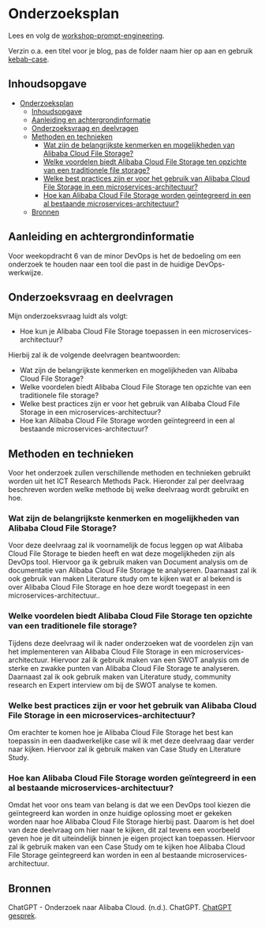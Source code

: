 # Onderzoeksplan

Lees en volg de [workshop-prompt-engineering](https://minordevops.nl/week-5-slack-ops/workshop-onderzoeksplan-prompt-engineering.html).

Verzin o.a. een titel voor je blog, pas de folder naam hier op aan en gebruik [kebab-case](https://en.toolpage.org/tool/kebabcase).

## Inhoudsopgave

- [Onderzoeksplan](#onderzoeksplan)
  - [Inhoudsopgave](#inhoudsopgave)
  - [Aanleiding en achtergrondinformatie](#aanleiding-en-achtergrondinformatie)
  - [Onderzoeksvraag en deelvragen](#onderzoeksvraag-en-deelvragen)
  - [Methoden en technieken](#methoden-en-technieken)
    - [Wat zijn de belangrijkste kenmerken en mogelijkheden van Alibaba Cloud File Storage?](#wat-zijn-de-belangrijkste-kenmerken-en-mogelijkheden-van-alibaba-cloud-file-storage)
    - [Welke voordelen biedt Alibaba Cloud File Storage ten opzichte van een traditionele file storage?](#welke-voordelen-biedt-alibaba-cloud-file-storage-ten-opzichte-van-een-traditionele-file-storage)
    - [Welke best practices zijn er voor het gebruik van Alibaba Cloud File Storage in een microservices-architectuur?](#welke-best-practices-zijn-er-voor-het-gebruik-van-alibaba-cloud-file-storage-in-een-microservices-architectuur)
    - [Hoe kan Alibaba Cloud File Storage worden geïntegreerd in een al bestaande microservices-architectuur?](#hoe-kan-alibaba-cloud-file-storage-worden-geïntegreerd-in-een-al-bestaande-microservices-architectuur)
  - [Bronnen](#bronnen)

## Aanleiding en achtergrondinformatie

Voor weekopdracht 6 van de minor DevOps is het de bedoeling om een onderzoek te houden naar een tool die past in de huidige DevOps-werkwijze.

## Onderzoeksvraag en deelvragen

Mijn onderzoeksvraag luidt als volgt:

- Hoe kun je Alibaba Cloud File Storage toepassen in een microservices-architectuur?

Hierbij zal ik de volgende deelvragen beantwoorden:

- Wat zijn de belangrijkste kenmerken en mogelijkheden van Alibaba Cloud File Storage?
- Welke voordelen biedt Alibaba Cloud File Storage ten opzichte van een traditionele file storage?
- Welke best practices zijn er voor het gebruik van Alibaba Cloud File Storage in een microservices-architectuur?
- Hoe kan Alibaba Cloud File Storage worden geïntegreerd in een al bestaande microservices-architectuur?

## Methoden en technieken

Voor het onderzoek zullen verschillende methoden en technieken gebruikt worden uit het ICT Research Methods Pack. Hieronder zal per deelvraag beschreven worden welke methode bij welke deelvraag wordt gebruikt en hoe.

### Wat zijn de belangrijkste kenmerken en mogelijkheden van Alibaba Cloud File Storage?

Voor deze deelvraag zal ik voornamelijk de focus leggen op wat Alibaba Cloud File Storage te bieden heeft en wat deze mogelijkheden zijn als DevOps tool. Hiervoor ga ik gebruik maken van Document analysis om de documentatie van Alibaba Cloud File Storage te analyseren. Daarnaast zal ik ook gebruik van maken Literature study om te kijken wat er al bekend is over Alibaba Cloud File Storage en hoe deze wordt toegepast in een microservices-architectuur..

### Welke voordelen biedt Alibaba Cloud File Storage ten opzichte van een traditionele file storage?

Tijdens deze deelvraag wil ik nader onderzoeken wat de voordelen zijn van het implementeren van Alibaba Cloud File Storage in een microservices-architectuur. Hiervoor zal ik gebruik maken van een SWOT analysis om de sterke en zwakke punten van Alibaba Cloud File Storage te analyseren. Daarnaast zal ik ook gebruik maken van Literature study, community research en Expert interview om bij de SWOT analyse te komen.

### Welke best practices zijn er voor het gebruik van Alibaba Cloud File Storage in een microservices-architectuur?

Om erachter te komen hoe je Alibaba Cloud File Storage het best kan toepassin in een daadwerkelijke case wil ik met deze deelvraag daar verder naar kijken. Hiervoor zal ik gebruik maken van Case Study en Literature Study.

### Hoe kan Alibaba Cloud File Storage worden geïntegreerd in een al bestaande microservices-architectuur?

Omdat het voor ons team van belang is dat we een DevOps tool kiezen die geïntegreerd kan worden in onze huidige oplossing moet er gekeken worden naar hoe Alibaba Cloud File Storage hierbij past. Daarom is het doel van deze deelvraag om hier naar te kijken, dit zal tevens een voorbeeld geven hoe je dit uiteindelijk binnen je eigen project kan toepassen. Hiervoor zal ik gebruik maken van een Case Study om te kijken hoe Alibaba Cloud File Storage geïntegreerd kan worden in een al bestaande microservices-architectuur.

## Bronnen

ChatGPT - Onderzoek naar Alibaba Cloud. (n.d.). ChatGPT. [ChatGPT gesprek](https://chatgpt.com/share/67057fd3-82d8-8007-b8f8-f11df95f9414).
